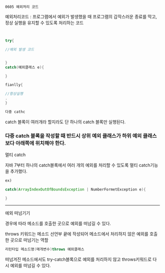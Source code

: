																				0605 예외처리 코드



예외처리코드 : 프로그램에서 예외가 발생했을 때 프로그램의 갑작스러운 종료를 막고, 정상 실행을 유지할 수 있도록 처리하는 코드

```JAVA


try{

//예외 발생 코드


}
catch(예외클래스 e){

}

fianlly{

//항상실행
.
}

다중 cathc
```





catch 블록이 여러개라 할지라도 단 하나의 catch 블록만 실행된다.

### 다중 catch 블록을 작성할 때 반드시 상위 예외 클래스가 하위 예외 클래스보다 아래쪽에 위치해야 한다.

멀티 catch

자바 7부터 하나의 catch블록에서 여러 개의 예외를 처리할 수 있도록 멀티 catch기능을 추가했다.

```java
ex)

catch(ArrayIndexOutOfBoundsException | NumberFormetException e){

}
```



***



에외 떠넘기기

경우에 따라 메소드를 호출한 곳으로 예외를 떠넘길 수 있다.

throws 키워드는 메소드 선언부 끝에 작성되어 메소드에서  처리하지 않은 예외를 호출한 곳으로 떠넘기는 역할

```JAVA
리턴타입 메소드명(매개변수)throws 예외클래스
```



떠넘겨진 메소드에서도 try-catch블록으로 예외를 처리하지 않고 throws키워드로 다시 예외를 떠넘길 수 있다.



